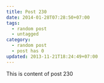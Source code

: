 ```yaml
---
title: Post 230
date: 2014-01-28T07:28:50+07:00
tags:
  - random post
  - untagged
category:
  - random post
  - post has 0
updated: 2013-11-21T18:24:49+07:00
---
```

This is content of post 230